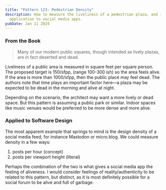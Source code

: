 ```yaml
---
title: "Pattern 123: Pedestrian Density"
description: How to measure the liveliness of a pedestrian plaza, and its
  application to social media apps.
pubDate: Jan 11 2024
---
```

### From the Book

> Many of our modern public squares, though intended as lively plazas, are in fact deserted and dead.

Liveliness of a public area is measured in square feet per square person. The proposed target is 150/sfpp, (range 100-300 ish) so the area feels alive. If the area is more than 1000/sfpp, then the public place may feel dead. The authors note that time plays an important factor here—a plaza may be expected to be dead in the morning and alive at night.

Depending on the scenario, the architect may want a more lively or dead space. But this pattern is assuming a public park or similar. Indoor spaces like music venues would be preferred to be more dense and more alive.

### Applied to Software Design

The most apparent example that springs to mind is the design density of a social media feed, for instance Mastodon or micro.blog. We could measure density in a few ways:

1. posts per hour (concept)
2. posts per viewport height (literal)

Perhaps the combination of the two is what gives a social media app the feeling of aliveness. I would consider feelings of reality/authenticity to be related to this pattern, but distinct, as it is most definitely possible for a social forum to be alive and full of garbage.
